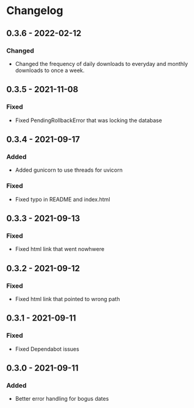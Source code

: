 # Changelog

## 0.3.6 - 2022-02-12

### Changed
- Changed the frequency of daily downloads to everyday and monthly downloads to once a week.

## 0.3.5 - 2021-11-08

### Fixed
- Fixed PendingRollbackError that was locking the database

## 0.3.4 - 2021-09-17

### Added
- Added gunicorn to use threads for uvicorn
### Fixed
- Fixed typo in README and index.html

## 0.3.3 - 2021-09-13

### Fixed
- Fixed html link that went nowhwere

## 0.3.2 - 2021-09-12

### Fixed
- Fixed html link that pointed to wrong path

## 0.3.1 - 2021-09-11

### Fixed
- Fixed Dependabot issues

## 0.3.0 - 2021-09-11

### Added
- Better error handling for bogus dates
